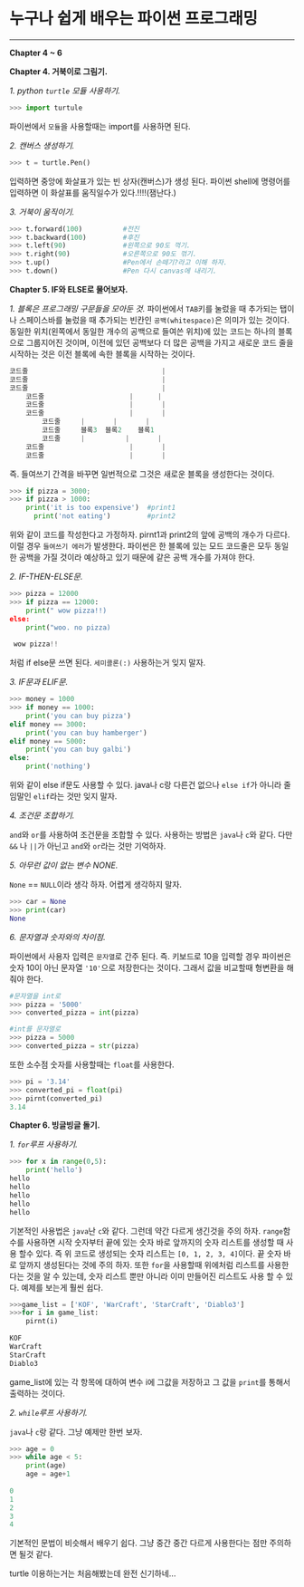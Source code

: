 # 누구나 쉽게 배우는 파이썬 프로그래밍
---

**Chapter 4 ~ 6**

**Chapter 4. 거북이로 그림기.**

*1. python `turtle` 모듈 사용하기.*

``` py
>>> import turtule
```
파이썬에서 `모듈`을 사용할때는 import를 사용하면 된다.

*2. 캔버스 생성하기.*
``` py
>>> t = turtle.Pen()
```
입력하면 중앙에 화살표가 있는 빈 상자(캔버스)가 생성 된다. 파이썬 shell에 명령어를 입력하면 이 화살표를 움직일수가 있다.!!!!(잼난다.)

*3. 거북이 움직이기.*
``` py
>>> t.forward(100)			#전진
>>> t.backward(100) 		#후진
>>> t.left(90)				#왼쪽으로 90도 꺽기.
>>> t.right(90)				#오른쪽으로 90도 꺾기.
>>> t.up()					#Pen에서 손떼기?라고 이해 하자.
>>> t.down()				#Pen 다시 canvas에 내리기.
```

**Chapter 5. IF와 ELSE로 물어보자.**

*1. 블록은 프로그래밍 구문들을 모아둔 것.*
파이썬에서 `TAB`키를 눌렀을 때 추가되는 탭이나 스페이스바를 눌렀을 때 추가되는 빈칸인 `공백(whitespace)`은 의미가 있는 것이다. 동일한 위치(왼쪽에서 동일한 개수의 공백으로 들여쓴 위치)에 있는 코드는 하나의 블록으로 그룹지어진 것이며, 이전에 있던 공백보다 더 많은 공백을 가지고 새로운 코드 줄을 시작하는 것은 이전 블록에 속한 블록을 시작하는 것이다.
``` py
코드줄									|
코드줄									|
코드줄									|
	코드줄						|	   |
    코드줄						|       |
    코드줄						|       |
    	코드줄		|	   	|       |
        코드줄		블록3	 블록2    블록1
        코드줄		|		   |       |
    코드줄						|       |
    코드줄						|       |
```
즉. 들여쓰기 간격을 바꾸면 일번적으로 그것은 새로운 블록을 생성한다는 것이다.
``` py
>>> if pizza = 3000;
>>> if pizza > 1000:
	print('it is too expensive')  #print1
      print('not eating')         #print2
```
위와 같이 코드를 작성한다고 가정하자. pirnt1과 print2의 앞에 공백의 개수가 다르다. 이럴 경우 `들여쓰기 에러`가 발생한다. 파이썬은 한 블록에 있는 모드 코드줄은 모두 동일한 공백을 가질 것이라 예상하고 있기 때문에 같은 공백 개수를 가져야 한다.

*2. IF-THEN-ELSE문.*
``` py
>>> pizza = 12000
>>> if pizza == 12000:
	print(" wow pizza!!)
else:
	print("woo. no pizza)
    
 wow pizza!!
```
처럼 if else문 쓰면 된다. `세미콜론(:)` 사용하는거 잊지 말자.

*3. IF문과 ELIF문.*
``` py
>>> money = 1000
>>> if money == 1000:
	print('you can buy pizza')
elif money == 3000:
	print('you can buy hamberger')
elif money == 5000:
	print('you can buy galbi')
else:
    print('nothing')
```
위와 같이 else if문도 사용할 수 있다. java나 c랑 다른건 없으나 `else if`가 아니라 줄임말인 `elif`라는 것만 잊지 말자.

*4. 조건문 조합하기.*

`and`와 `or`를 사용하여 조건문을 조합할 수 있다. 사용하는 방법은 `java`나 `c`와 같다. 다만 `&&` 나 `||`가 아닌고 `and`와 `or`라는 것만 기억하자.

*5. 아무런 값이 없는 변수 NONE.*

`None` == `NULL`이라 생각 하자. 어렵게 생각하지 말자.
``` py
>>> car = None
>>> print(car)
None
```

*6. 문자열과 숫자와의 차이점.*

파이썬에서 사용자 입력은 `문자열`로 간주 된다. 즉. 키보드로 10을 입력할 경우 파이썬은 숫자 10이 아닌 문자열 `'10'`으로 저장한다는 것이다. 그래서 값을 비교할때 형변환을 해줘야 한다.
``` py
#문자열을 int로
>>> pizza = '5000'
>>> converted_pizza = int(pizza)

#int를 문자열로
>>> pizza = 5000
>>> converted_pizza = str(pizza)
```
또한 소수점 숫자를 사용할때는 `float`를 사용한다.
``` py
>>> pi = '3.14'
>>> converted_pi = float(pi)
>>> pirnt(converted_pi)
3.14

```

**Chapter 6. 빙글빙글 돌기.**

*1. `for`루프 사용하기.*
``` py
>>> for x in range(0,5):
	print('hello')
hello
hello
hello
hello
hello
```
기본적인 사용법은 `java`난 `c`와 같다. 그런데 약간 다르게 생긴것을 주의 하자.
`range`함수를 사용하면 시작 숫자부터 끝에 있는 숫자 바로 앞까지의 숫자 리스트를 생성할 때 사용 할수 있다. 즉 위 코드로 생성되는 숫자 리스트는 `[0, 1, 2, 3, 4]`이다. 끝 숫자 바로 앞까지 생성된다는 것에 주의 하자.
또한 `for`을 사용할때 위에처럼 리스트를 사용한다는 것을 알 수 있는데, 숫자 리스트 뿐만 아니라 이미 만들어진 리스트도 사용 할 수 있다. 예제를 보는게 훨씬 쉽다.
``` py
>>>game_list = ['KOF', 'WarCraft', 'StarCraft', 'Diablo3']
>>>for i in game_list:
	pirnt(i)
    
KOF
WarCraft
StarCraft
Diablo3
```
game_list에 있는 각 항목에 대하여 변수 i에 그값을 저장하고 그 값을 `print`를 통해서 출력하는 것이다.

*2. `while`루프 사용하기.*

`java`나 `c`랑 같다. 그냥 예제만 한번 보자.
``` py
>>> age = 0
>>> while age < 5:
	print(age)
    age = age+1
    
0
1
2
3
4
```

기본적인 문법이 비슷해서 배우기 쉽다. 그냥 중간 중간 다르게 사용한다는 점만 주의하면 될것 같다. 

turtle 이용하는거는 처음해봤는데 완전 신기하네...

